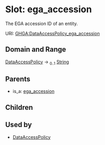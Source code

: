 
# Slot: ega_accession


The EGA accession ID of an entity.

URI: [GHGA:DataAccessPolicy_ega_accession](https://w3id.org/GHGA/DataAccessPolicy_ega_accession)


## Domain and Range

[DataAccessPolicy](DataAccessPolicy.md) &#8594;  <sub>0..1</sub> [String](types/String.md)

## Parents

 *  is_a: [ega_accession](ega_accession.md)

## Children


## Used by

 * [DataAccessPolicy](DataAccessPolicy.md)
